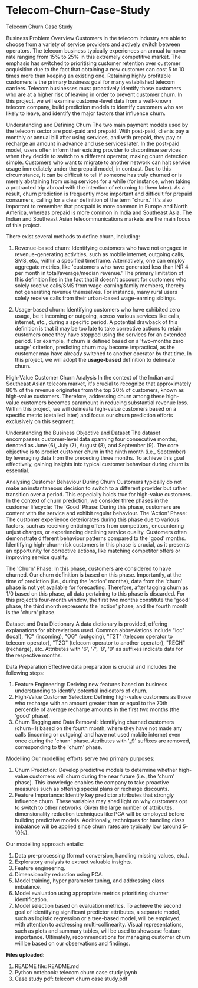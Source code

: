 # Telecom-Churn-Case-Study

Telecom Churn Case Study

Business Problem Overview
Customers in the telecom industry are able to choose from a variety of service providers and actively switch between operators. The telecom business typically experiences an annual turnover rate ranging from 15% to 25% in this extremely competitive market. The emphasis has switched to prioritising customer retention over customer acquisition due to the fact that obtaining a new customer can cost 5 to 10 times more than keeping an existing one.
Retaining highly profitable customers is the primary business goal for many established telecom carriers.
Telecom businesses must proactively identify those customers who are at a higher risk of leaving in order to prevent customer churn.
In this project, we will examine customer-level data from a well-known telecom company, build prediction models to identify customers who are likely to leave, and identify the major factors that influence churn.

Understanding and Defining Churn
The two main payment models used by the telecom sector are post-paid and prepaid. With post-paid, clients pay a monthly or annual bill after using services, and with prepaid, they pay or recharge an amount in advance and use services later.
In the post-paid model, users often inform their existing provider to discontinue services when they decide to switch to a different operator, making churn detection simple.
Customers who want to migrate to another network can halt service usage immediately under the prepaid model, in contrast. Due to this circumstance, it can be difficult to tell if someone has truly churned or is merely abstaining from using services for a while (for instance, when taking a protracted trip abroad with the intention of returning to them later).
As a result, churn prediction is frequently more important and difficult for prepaid consumers, calling for a clear definition of the term "churn." It's also important to remember that postpaid is more common in Europe and North America, whereas prepaid is more common in India and Southeast Asia.
The Indian and Southeast Asian telecommunications markets are the main focus of this project.

There exist several methods to define churn, including:

1.	Revenue-based churn: Identifying customers who have not engaged in revenue-generating activities, such as mobile internet, outgoing calls, SMS, etc., within a specified timeframe. Alternatively, one can employ aggregate metrics, like 'customers who have generated less than INR 4 per month in total/average/median revenue.' 
The primary limitation of this definition lies in the fact that it doesn't account for customers who solely receive calls/SMS from wage-earning family members, thereby not generating revenue themselves. For instance, many rural users solely receive calls from their urban-based wage-earning siblings.

2.	Usage-based churn: Identifying customers who have exhibited zero usage, be it incoming or outgoing, across various services like calls, internet, etc., during a specific period.
A potential drawback of this definition is that it may be too late to take corrective actions to retain customers once they have stopped using the services for an extended period. For example, if churn is defined based on a 'two-months zero usage' criterion, predicting churn may become impractical, as the customer may have already switched to another operator by that time.
In this project, we will adopt the **usage-based** definition to delineate churn.

High-Value Customer Churn Analysis
In the context of the Indian and Southeast Asian telecom market, it's crucial to recognize that approximately 80% of the revenue originates from the top 20% of customers, known as high-value customers. Therefore, addressing churn among these high-value customers becomes paramount in reducing substantial revenue loss.
Within this project, we will delineate high-value customers based on a specific metric (detailed later) and focus our churn prediction efforts exclusively on this segment.

Understanding the Business Objective and Dataset
The dataset encompasses customer-level data spanning four consecutive months, denoted as June (6), July (7), August (8), and September (9). The core objective is to predict customer churn in the ninth month (i.e., September) by leveraging data from the preceding three months. To achieve this goal effectively, gaining insights into typical customer behaviour during churn is essential.

Analysing Customer Behaviour During Churn
Customers typically do not make an instantaneous decision to switch to a different provider but rather transition over a period. This especially holds true for high-value customers. In the context of churn prediction, we consider three phases in the customer lifecycle:
The 'Good' Phase: During this phase, customers are content with the service and exhibit regular behaviour.
The 'Action' Phase: The customer experience deteriorates during this phase due to various factors, such as receiving enticing offers from competitors, encountering unjust charges, or experiencing declining service quality. Customers often demonstrate different behaviour patterns compared to the 'good' months. Identifying high-churn-risk customers in this phase is crucial, as it presents an opportunity for corrective actions, like matching competitor offers or improving service quality.

The 'Churn' Phase: In this phase, customers are considered to have churned. Our churn definition is based on this phase. Importantly, at the time of prediction (i.e., during the 'action' months), data from the 'churn' phase is not yet available for forecasting. Therefore, after tagging churn as 1/0 based on this phase, all data pertaining to this phase is discarded.
For this project's four-month window, the first two months constitute the 'good' phase, the third month represents the 'action' phase, and the fourth month is the 'churn' phase.

Dataset and Data Dictionary
A data dictionary is provided, offering explanations for abbreviations used. Common abbreviations include "loc" (local), "IC" (incoming), "OG" (outgoing), "T2T" (telecom operator to telecom operator), "T2O" (telecom operator to another operator), "RECH" (recharge), etc. Attributes with '6', '7', '8', '9' as suffixes indicate data for the respective months.

Data Preparation
Effective data preparation is crucial and includes the following steps:
1.	Feature Engineering: Deriving new features based on business understanding to identify potential indicators of churn.
2.	High-Value Customer Selection: Defining high-value customers as those who recharge with an amount greater than or equal to the 70th percentile of average recharge amounts in the first two months (the 'good' phase).
3.	Churn Tagging and Data Removal: Identifying churned customers (churn=1) based on the fourth month, where they have not made any calls (incoming or outgoing) and have not used mobile internet even once during the 'churn' phase. Attributes with '_9' suffixes are removed, corresponding to the 'churn' phase.

Modelling
Our modelling efforts serve two primary purposes:
1.	Churn Prediction: Develop predictive models to determine whether high-value customers will churn during the near future (i.e., the 'churn' phase). This knowledge enables the company to take proactive measures such as offering special plans or recharge discounts.
2.	Feature Importance: Identify key predictor attributes that strongly influence churn. These variables may shed light on why customers opt to switch to other networks.
Given the large number of attributes, dimensionality reduction techniques like PCA will be employed before building predictive models. Additionally, techniques for handling class imbalance will be applied since churn rates are typically low (around 5-10%).


Our modelling approach entails:

1.	Data pre-processing (format conversion, handling missing values, etc.).
2.	Exploratory analysis to extract valuable insights.
3.	Feature engineering.
4.	Dimensionality reduction using PCA.
5.	Model training, hyper parameter tuning, and addressing class imbalance.
6.	Model evaluation using appropriate metrics prioritizing churner identification.
7.	Model selection based on evaluation metrics.
To achieve the second goal of identifying significant predictor attributes, a separate model, such as logistic regression or a tree-based model, will be employed, with attention to addressing multi-collinearity. Visual representations, such as plots and summary tables, will be used to showcase feature importance.
Ultimately, recommendations for managing customer churn will be based on our observations and findings.


**Files uploaded:**
1. README file: README.md
2. Python notebook: telecom churn case study.ipynb
3. Case study pdf: telecom churn case study.pdf
